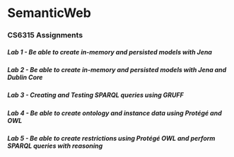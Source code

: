 # SemanticWeb
### CS6315 Assignments

##### Lab 1 - Be able to create in-memory and persisted models with Jena

##### Lab 2 - Be able to create in-memory and persisted models with Jena and Dublin Core

##### Lab 3 - Creating and Testing SPARQL queries using GRUFF

##### Lab 4 - Be able to create ontology and instance data using Protégé and OWL

##### Lab 5 - Be able to create restrictions using Protégé OWL and perform SPARQL queries with reasoning
